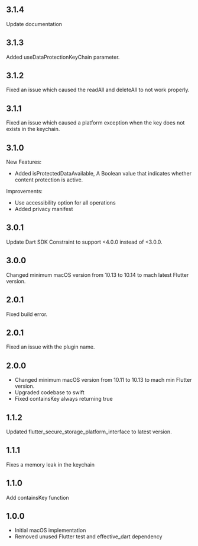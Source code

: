 ## 3.1.4
Update documentation

## 3.1.3
Added useDataProtectionKeyChain parameter.

## 3.1.2
Fixed an issue which caused the readAll and deleteAll to not work properly.

## 3.1.1
Fixed an issue which caused a platform exception when the key does not exists in the keychain.

## 3.1.0
New Features:
* Added isProtectedDataAvailable, A Boolean value that indicates whether content protection is active.

Improvements:
* Use accessibility option for all operations
* Added privacy manifest

## 3.0.1
Update Dart SDK Constraint to support <4.0.0 instead of <3.0.0.

## 3.0.0
Changed minimum macOS version from 10.13 to 10.14 to mach latest Flutter version.

## 2.0.1
Fixed build error.

## 2.0.1
Fixed an issue with the plugin name.

## 2.0.0
- Changed minimum macOS version from 10.11 to 10.13 to mach min Flutter version.
- Upgraded codebase to swift
- Fixed containsKey always returning true

## 1.1.2
Updated flutter_secure_storage_platform_interface to latest version.

## 1.1.1
Fixes a memory leak in the keychain

## 1.1.0
Add containsKey function

## 1.0.0
- Initial macOS implementation
- Removed unused Flutter test and effective_dart dependency
